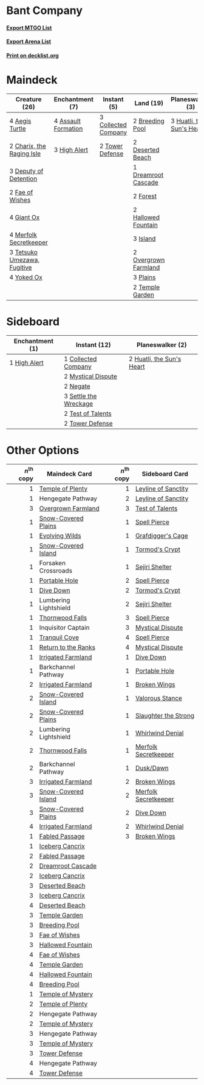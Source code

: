 # Bant Company

#### [Export MTGO List](../collection/Bant%20Company/Bant%20Company.txt)
#### [Export Arena List](../collection/Bant%20Company/Bant%20Company_arena.txt)
#### [Print on decklist.org](http://decklist.org/?deckmain=4%09Aegis%20Turtle%0A4%09Assault%20Formation%0A2%09Breeding%20Pool%0A2%09Charix,%20the%20Raging%20Isle%0A3%09Collected%20Company%0A3%09Deputy%20of%20Detention%0A2%09Deserted%20Beach%0A1%09Dreamroot%20Cascade%0A2%09Fae%20of%20Wishes%0A2%09Forest%0A4%09Giant%20Ox%0A2%09Hallowed%20Fountain%0A3%09High%20Alert%0A3%09Huatli,%20the%20Sun's%20Heart%0A3%09Island%0A4%09Merfolk%20Secretkeeper%0A2%09Overgrown%20Farmland%0A3%09Plains%0A2%09Temple%20Garden%0A3%09Tetsuko%20Umezawa,%20Fugitive%0A2%09Tower%20Defense%0A4%09Yoked%20Ox&deckside=1%09Collected%20Company%0A1%09High%20Alert%0A2%09Huatli,%20the%20Sun's%20Heart%0A2%09Mystical%20Dispute%0A2%09Negate%0A3%09Settle%20the%20Wreckage%0A2%09Test%20of%20Talents%0A2%09Tower%20Defense)
# Maindeck

|                                            Creature (26)                                             |                                       Enchantment (7)                                        |                                         Instant (5)                                          |                                           Land (19)                                           |                                          Planeswalker (3)                                          |
|------------------------------------------------------------------------------------------------------|----------------------------------------------------------------------------------------------|----------------------------------------------------------------------------------------------|-----------------------------------------------------------------------------------------------|----------------------------------------------------------------------------------------------------|
|4 [Aegis Turtle](http://gatherer.wizards.com/Pages/Card/Details.aspx?multiverseid=479559)             |4 [Assault Formation](http://gatherer.wizards.com/Pages/Card/Details.aspx?multiverseid=394497)|3 [Collected Company](http://gatherer.wizards.com/Pages/Card/Details.aspx?multiverseid=394519)|2 [Breeding Pool](http://gatherer.wizards.com/Pages/Card/Details.aspx?multiverseid=97088)      |3 [Huatli, the Sun's Heart](http://gatherer.wizards.com/Pages/Card/Details.aspx?multiverseid=461157)|
|2 [Charix, the Raging Isle](http://gatherer.wizards.com/Pages/Card/Details.aspx?multiverseid=495606)  |3 [High Alert](http://gatherer.wizards.com/Pages/Card/Details.aspx?multiverseid=457326)       |2 [Tower Defense](http://gatherer.wizards.com/Pages/Card/Details.aspx?multiverseid=366404)    |2 [Deserted Beach](http://gatherer.wizards.com/Pages/Card/Details.aspx?multiverseid=535058)    |                                                                                                    |
|3 [Deputy of Detention](http://gatherer.wizards.com/Pages/Card/Details.aspx?multiverseid=457309)      |                                                                                              |                                                                                              |1 [Dreamroot Cascade](http://gatherer.wizards.com/Pages/Card/Details.aspx?multiverseid=541138) |                                                                                                    |
|2 [Fae of Wishes](http://gatherer.wizards.com/Pages/Card/Details.aspx?multiverseid=473006)            |                                                                                              |                                                                                              |2 [Forest](http://gatherer.wizards.com/Pages/Card/Details.aspx?multiverseid=439860)            |                                                                                                    |
|4 [Giant Ox](http://gatherer.wizards.com/Pages/Card/Details.aspx?multiverseid=503615)                 |                                                                                              |                                                                                              |2 [Hallowed Fountain](http://gatherer.wizards.com/Pages/Card/Details.aspx?multiverseid=97071)  |                                                                                                    |
|4 [Merfolk Secretkeeper](http://gatherer.wizards.com/Pages/Card/Details.aspx?multiverseid=473015)     |                                                                                              |                                                                                              |3 [Island](http://gatherer.wizards.com/Pages/Card/Details.aspx?multiverseid=439857)            |                                                                                                    |
|3 [Tetsuko Umezawa, Fugitive](http://gatherer.wizards.com/Pages/Card/Details.aspx?multiverseid=442957)|                                                                                              |                                                                                              |2 [Overgrown Farmland](http://gatherer.wizards.com/Pages/Card/Details.aspx?multiverseid=535064)|                                                                                                    |
|4 [Yoked Ox](http://gatherer.wizards.com/Pages/Card/Details.aspx?multiverseid=466795)                 |                                                                                              |                                                                                              |3 [Plains](http://gatherer.wizards.com/Pages/Card/Details.aspx?multiverseid=439856)            |                                                                                                    |
|                                                                                                      |                                                                                              |                                                                                              |2 [Temple Garden](http://gatherer.wizards.com/Pages/Card/Details.aspx?multiverseid=405112)     |                                                                                                    |


# Sideboard

|                                    Enchantment (1)                                    |                                          Instant (12)                                          |                                          Planeswalker (2)                                          |
|---------------------------------------------------------------------------------------|------------------------------------------------------------------------------------------------|----------------------------------------------------------------------------------------------------|
|1 [High Alert](http://gatherer.wizards.com/Pages/Card/Details.aspx?multiverseid=457326)|1 [Collected Company](http://gatherer.wizards.com/Pages/Card/Details.aspx?multiverseid=394519)  |2 [Huatli, the Sun's Heart](http://gatherer.wizards.com/Pages/Card/Details.aspx?multiverseid=461157)|
|                                                                                       |2 [Mystical Dispute](http://gatherer.wizards.com/Pages/Card/Details.aspx?multiverseid=473020)   |                                                                                                    |
|                                                                                       |2 [Negate](http://gatherer.wizards.com/Pages/Card/Details.aspx?multiverseid=423707)             |                                                                                                    |
|                                                                                       |3 [Settle the Wreckage](http://gatherer.wizards.com/Pages/Card/Details.aspx?multiverseid=435186)|                                                                                                    |
|                                                                                       |2 [Test of Talents](http://gatherer.wizards.com/Pages/Card/Details.aspx?multiverseid=513536)    |                                                                                                    |
|                                                                                       |2 [Tower Defense](http://gatherer.wizards.com/Pages/Card/Details.aspx?multiverseid=366404)      |                                                                                                    |


# Other Options

|*n*<sup>th</sup> copy|                                        Maindeck Card                                         |*n*<sup>th</sup> copy|                                        Sideboard Card                                         |
|--------------------:|----------------------------------------------------------------------------------------------|--------------------:|-----------------------------------------------------------------------------------------------|
|                    1|[Temple of Plenty](http://gatherer.wizards.com/Pages/Card/Details.aspx?multiverseid=378537)   |                    1|[Leyline of Sanctity](http://gatherer.wizards.com/Pages/Card/Details.aspx?multiverseid=204993) |
|                    1|Hengegate Pathway                                                                             |                    2|[Leyline of Sanctity](http://gatherer.wizards.com/Pages/Card/Details.aspx?multiverseid=204993) |
|                    3|[Overgrown Farmland](http://gatherer.wizards.com/Pages/Card/Details.aspx?multiverseid=535064) |                    3|[Test of Talents](http://gatherer.wizards.com/Pages/Card/Details.aspx?multiverseid=513536)     |
|                    1|[Snow-Covered Plains](http://gatherer.wizards.com/Pages/Card/Details.aspx?multiverseid=121267)|                    1|[Spell Pierce](http://gatherer.wizards.com/Pages/Card/Details.aspx?multiverseid=425876)        |
|                    1|[Evolving Wilds](http://gatherer.wizards.com/Pages/Card/Details.aspx?multiverseid=426944)     |                    1|[Grafdigger's Cage](http://gatherer.wizards.com/Pages/Card/Details.aspx?multiverseid=278452)   |
|                    1|[Snow-Covered Island](http://gatherer.wizards.com/Pages/Card/Details.aspx?multiverseid=121130)|                    1|[Tormod's Crypt](http://gatherer.wizards.com/Pages/Card/Details.aspx?multiverseid=389723)      |
|                    1|Forsaken Crossroads                                                                           |                    1|[Sejiri Shelter](http://gatherer.wizards.com/Pages/Card/Details.aspx?multiverseid=491662)      |
|                    1|[Portable Hole](http://gatherer.wizards.com/Pages/Card/Details.aspx?multiverseid=527320)      |                    2|[Spell Pierce](http://gatherer.wizards.com/Pages/Card/Details.aspx?multiverseid=425876)        |
|                    1|[Dive Down](http://gatherer.wizards.com/Pages/Card/Details.aspx?multiverseid=435205)          |                    2|[Tormod's Crypt](http://gatherer.wizards.com/Pages/Card/Details.aspx?multiverseid=389723)      |
|                    1|Lumbering Lightshield                                                                         |                    2|[Sejiri Shelter](http://gatherer.wizards.com/Pages/Card/Details.aspx?multiverseid=491662)      |
|                    1|[Thornwood Falls](http://gatherer.wizards.com/Pages/Card/Details.aspx?multiverseid=405420)    |                    3|[Spell Pierce](http://gatherer.wizards.com/Pages/Card/Details.aspx?multiverseid=425876)        |
|                    1|Inquisitor Captain                                                                            |                    3|[Mystical Dispute](http://gatherer.wizards.com/Pages/Card/Details.aspx?multiverseid=473020)    |
|                    1|[Tranquil Cove](http://gatherer.wizards.com/Pages/Card/Details.aspx?multiverseid=451243)      |                    4|[Spell Pierce](http://gatherer.wizards.com/Pages/Card/Details.aspx?multiverseid=425876)        |
|                    1|[Return to the Ranks](http://gatherer.wizards.com/Pages/Card/Details.aspx?multiverseid=383363)|                    4|[Mystical Dispute](http://gatherer.wizards.com/Pages/Card/Details.aspx?multiverseid=473020)    |
|                    1|[Irrigated Farmland](http://gatherer.wizards.com/Pages/Card/Details.aspx?multiverseid=426947) |                    1|[Dive Down](http://gatherer.wizards.com/Pages/Card/Details.aspx?multiverseid=435205)           |
|                    1|Barkchannel Pathway                                                                           |                    1|[Portable Hole](http://gatherer.wizards.com/Pages/Card/Details.aspx?multiverseid=527320)       |
|                    2|[Irrigated Farmland](http://gatherer.wizards.com/Pages/Card/Details.aspx?multiverseid=426947) |                    1|[Broken Wings](http://gatherer.wizards.com/Pages/Card/Details.aspx?multiverseid=491827)        |
|                    2|[Snow-Covered Island](http://gatherer.wizards.com/Pages/Card/Details.aspx?multiverseid=121130)|                    1|[Valorous Stance](http://gatherer.wizards.com/Pages/Card/Details.aspx?multiverseid=391950)     |
|                    2|[Snow-Covered Plains](http://gatherer.wizards.com/Pages/Card/Details.aspx?multiverseid=121267)|                    1|[Slaughter the Strong](http://gatherer.wizards.com/Pages/Card/Details.aspx?multiverseid=439679)|
|                    2|Lumbering Lightshield                                                                         |                    1|[Whirlwind Denial](http://gatherer.wizards.com/Pages/Card/Details.aspx?multiverseid=476332)    |
|                    2|[Thornwood Falls](http://gatherer.wizards.com/Pages/Card/Details.aspx?multiverseid=405420)    |                    1|[Merfolk Secretkeeper](http://gatherer.wizards.com/Pages/Card/Details.aspx?multiverseid=473015)|
|                    2|Barkchannel Pathway                                                                           |                    1|[Dusk/Dawn](http://gatherer.wizards.com/Pages/Card/Details.aspx?multiverseid=426912)           |
|                    3|[Irrigated Farmland](http://gatherer.wizards.com/Pages/Card/Details.aspx?multiverseid=426947) |                    2|[Broken Wings](http://gatherer.wizards.com/Pages/Card/Details.aspx?multiverseid=491827)        |
|                    3|[Snow-Covered Island](http://gatherer.wizards.com/Pages/Card/Details.aspx?multiverseid=121130)|                    2|[Merfolk Secretkeeper](http://gatherer.wizards.com/Pages/Card/Details.aspx?multiverseid=473015)|
|                    3|[Snow-Covered Plains](http://gatherer.wizards.com/Pages/Card/Details.aspx?multiverseid=121267)|                    2|[Dive Down](http://gatherer.wizards.com/Pages/Card/Details.aspx?multiverseid=435205)           |
|                    4|[Irrigated Farmland](http://gatherer.wizards.com/Pages/Card/Details.aspx?multiverseid=426947) |                    2|[Whirlwind Denial](http://gatherer.wizards.com/Pages/Card/Details.aspx?multiverseid=476332)    |
|                    1|[Fabled Passage](http://gatherer.wizards.com/Pages/Card/Details.aspx?multiverseid=473206)     |                    3|[Broken Wings](http://gatherer.wizards.com/Pages/Card/Details.aspx?multiverseid=491827)        |
|                    1|[Iceberg Cancrix](http://gatherer.wizards.com/Pages/Card/Details.aspx?multiverseid=464003)    |                     |                                                                                               |
|                    2|[Fabled Passage](http://gatherer.wizards.com/Pages/Card/Details.aspx?multiverseid=473206)     |                     |                                                                                               |
|                    2|[Dreamroot Cascade](http://gatherer.wizards.com/Pages/Card/Details.aspx?multiverseid=541138)  |                     |                                                                                               |
|                    2|[Iceberg Cancrix](http://gatherer.wizards.com/Pages/Card/Details.aspx?multiverseid=464003)    |                     |                                                                                               |
|                    3|[Deserted Beach](http://gatherer.wizards.com/Pages/Card/Details.aspx?multiverseid=535058)     |                     |                                                                                               |
|                    3|[Iceberg Cancrix](http://gatherer.wizards.com/Pages/Card/Details.aspx?multiverseid=464003)    |                     |                                                                                               |
|                    4|[Deserted Beach](http://gatherer.wizards.com/Pages/Card/Details.aspx?multiverseid=535058)     |                     |                                                                                               |
|                    3|[Temple Garden](http://gatherer.wizards.com/Pages/Card/Details.aspx?multiverseid=405112)      |                     |                                                                                               |
|                    3|[Breeding Pool](http://gatherer.wizards.com/Pages/Card/Details.aspx?multiverseid=97088)       |                     |                                                                                               |
|                    3|[Fae of Wishes](http://gatherer.wizards.com/Pages/Card/Details.aspx?multiverseid=473006)      |                     |                                                                                               |
|                    3|[Hallowed Fountain](http://gatherer.wizards.com/Pages/Card/Details.aspx?multiverseid=97071)   |                     |                                                                                               |
|                    4|[Fae of Wishes](http://gatherer.wizards.com/Pages/Card/Details.aspx?multiverseid=473006)      |                     |                                                                                               |
|                    4|[Temple Garden](http://gatherer.wizards.com/Pages/Card/Details.aspx?multiverseid=405112)      |                     |                                                                                               |
|                    4|[Hallowed Fountain](http://gatherer.wizards.com/Pages/Card/Details.aspx?multiverseid=97071)   |                     |                                                                                               |
|                    4|[Breeding Pool](http://gatherer.wizards.com/Pages/Card/Details.aspx?multiverseid=97088)       |                     |                                                                                               |
|                    1|[Temple of Mystery](http://gatherer.wizards.com/Pages/Card/Details.aspx?multiverseid=373571)  |                     |                                                                                               |
|                    2|[Temple of Plenty](http://gatherer.wizards.com/Pages/Card/Details.aspx?multiverseid=378537)   |                     |                                                                                               |
|                    2|Hengegate Pathway                                                                             |                     |                                                                                               |
|                    2|[Temple of Mystery](http://gatherer.wizards.com/Pages/Card/Details.aspx?multiverseid=373571)  |                     |                                                                                               |
|                    3|Hengegate Pathway                                                                             |                     |                                                                                               |
|                    3|[Temple of Mystery](http://gatherer.wizards.com/Pages/Card/Details.aspx?multiverseid=373571)  |                     |                                                                                               |
|                    3|[Tower Defense](http://gatherer.wizards.com/Pages/Card/Details.aspx?multiverseid=366404)      |                     |                                                                                               |
|                    4|Hengegate Pathway                                                                             |                     |                                                                                               |
|                    4|[Tower Defense](http://gatherer.wizards.com/Pages/Card/Details.aspx?multiverseid=366404)      |                     |                                                                                               |

